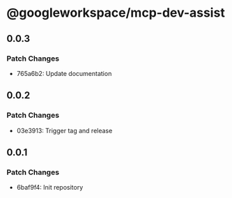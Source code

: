 # @googleworkspace/mcp-dev-assist

## 0.0.3

### Patch Changes

- 765a6b2: Update documentation

## 0.0.2

### Patch Changes

- 03e3913: Trigger tag and release

## 0.0.1

### Patch Changes

- 6baf9f4: Init repository
